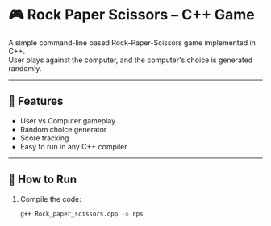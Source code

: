 # 🎮 Rock Paper Scissors – C++ Game

A simple command-line based Rock-Paper-Scissors game implemented in C++.  
User plays against the computer, and the computer's choice is generated randomly.

---

## 🧠 Features

- User vs Computer gameplay
- Random choice generator
- Score tracking
- Easy to run in any C++ compiler

---

## 🚀 How to Run

1. Compile the code:
   ```bash
   g++ Rock_paper_scissors.cpp -o rps
